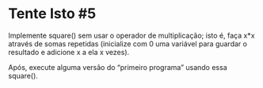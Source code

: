 # Tente Isto #5

Implemente square() sem usar o operador de multiplicação; isto é, faça x*x através de somas repetidas (inicialize com 0 uma variável para guardar o resultado e adicione x a ela x vezes).

Após, execute alguma versão do “primeiro programa” usando essa square().
